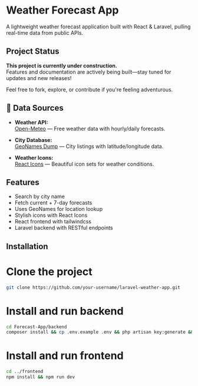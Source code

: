 # Weather Forecast App

A lightweight weather forecast application built with React & Laravel, pulling real-time data from public APIs.

## Project Status

**This project is currently under construction.**  
Features and documentation are actively being built—stay tuned for updates and new releases!

Feel free to fork, explore, or contribute if you're feeling adventurous.

## 🔗 Data Sources

- **Weather API:**  
  [Open-Meteo](https://open-meteo.com/en/docs) — Free weather data with hourly/daily forecasts.

- **City Database:**  
  [GeoNames Dump](https://download.geonames.org/export/dump/) — City listings with latitude/longitude data.

- **Weather Icons:**  
  [React Icons](https://react-icons.github.io/react-icons/) — Beautiful icon sets for weather conditions.

## Features

- Search by city name
- Fetch current + 7-day forecasts
- Uses GeoNames for location lookup
- Stylish icons with React Icons
- React frontend with tailwindcss
- Laravel backend with RESTful endpoints

## Installation

# Clone the project

```bash
git clone https://github.com/your-username/laravel-weather-app.git
```

# Install and run backend

```bash
cd Forecast-App/backend
composer install && cp .env.example .env && php artisan key:generate && php artisan serve
```

# Install and run frontend

```bash
cd ../frontend
npm install && npm run dev
```
